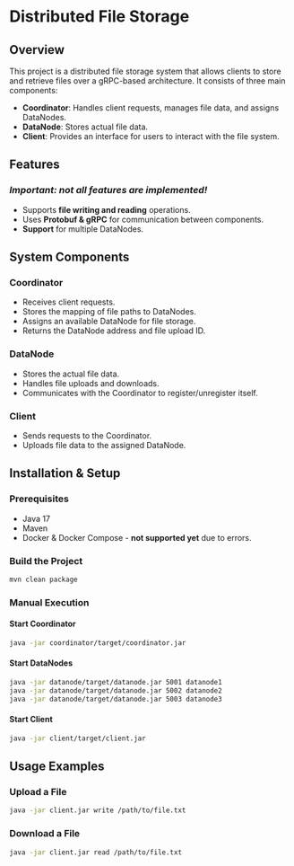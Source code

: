 # Distributed File Storage

## Overview
This project is a distributed file storage system that allows clients to store and retrieve files over a gRPC-based architecture. It consists of three main components:

- **Coordinator**: Handles client requests, manages file data, and assigns DataNodes.
- **DataNode**: Stores actual file data.
- **Client**: Provides an interface for users to interact with the file system.

## Features
### _**Important:** not all features are implemented!_
- Supports **file writing and reading** operations.
- Uses **Protobuf & gRPC** for communication between components.
- **Support** for multiple DataNodes.

## System Components
### **Coordinator**
- Receives client requests.
- Stores the mapping of file paths to DataNodes.
- Assigns an available DataNode for file storage.
- Returns the DataNode address and file upload ID.

### **DataNode**
- Stores the actual file data.
- Handles file uploads and downloads.
- Communicates with the Coordinator to register/unregister itself.

### **Client**
- Sends requests to the Coordinator.
- Uploads file data to the assigned DataNode.

## Installation & Setup
### **Prerequisites**
- Java 17
- Maven
- Docker & Docker Compose - **not supported yet** due to errors.

### **Build the Project**
```sh
mvn clean package
```

### **Manual Execution**
#### Start Coordinator
```sh
java -jar coordinator/target/coordinator.jar
```

#### Start DataNodes
```sh
java -jar datanode/target/datanode.jar 5001 datanode1
java -jar datanode/target/datanode.jar 5002 datanode2
java -jar datanode/target/datanode.jar 5003 datanode3
```

#### Start Client
```sh
java -jar client/target/client.jar
```

## Usage Examples
### **Upload a File**
```sh
java -jar client.jar write /path/to/file.txt
```

### **Download a File**
```sh
java -jar client.jar read /path/to/file.txt
```


